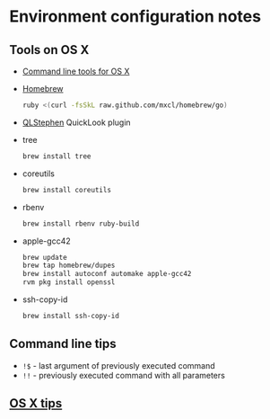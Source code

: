 # Environment configuration notes

## Tools on OS X

* [Command line tools for OS X](https://developer.apple.com/downloads/index.action)
* [Homebrew](http://mxcl.github.com/homebrew/)

    ```sh
    ruby <(curl -fsSkL raw.github.com/mxcl/homebrew/go)
    ```
* [QLStephen](http://whomwah.github.com/qlstephen/) QuickLook plugin
* tree

    ```sh
    brew install tree
    ```
* coreutils

    ```sh
    brew install coreutils
    ```
* rbenv

    ```sh
    brew install rbenv ruby-build
    ```
* apple-gcc42

   ```sh
   brew update
   brew tap homebrew/dupes
   brew install autoconf automake apple-gcc42
   rvm pkg install openssl
   ```

* ssh-copy-id

   ```sh
   brew install ssh-copy-id
   ```

## Command line tips

* `!$` - last argument of previously executed command
* `!!` - previously executed command with all parameters

## [OS X tips](https://github.com/yatskevich/dotfiles/wiki/OS-X)
